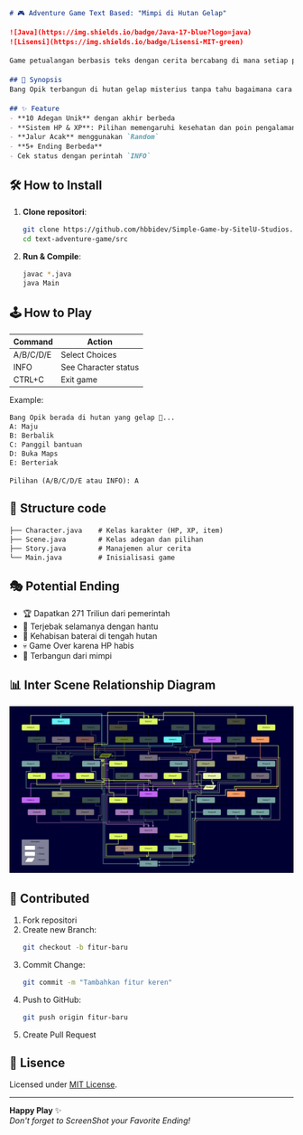 ```markdown
# 🎮 Adventure Game Text Based: "Mimpi di Hutan Gelap"

![Java](https://img.shields.io/badge/Java-17-blue?logo=java)
![Lisensi](https://img.shields.io/badge/Lisensi-MIT-green)

Game petualangan berbasis teks dengan cerita bercabang di mana setiap pilihan menentukan nasib karakter! Dibuat dengan Java.

## 📖 Synopsis
Bang Opik terbangun di hutan gelap misterius tanpa tahu bagaimana cara keluar. Jelajahi hutan, hadapi hantu, dan temukan harta karun - semua dalam mimpi yang tidak terduga!

## ✨ Feature
- **10 Adegan Unik** dengan akhir berbeda
- **Sistem HP & XP**: Pilihan memengaruhi kesehatan dan poin pengalaman
- **Jalur Acak** menggunakan `Random`
- **5+ Ending Berbeda**
- Cek status dengan perintah `INFO`
```

## 🛠️ How to Install
1. **Clone repositori**:
   ```bash
   git clone https://github.com/hbbidev/Simple-Game-by-SitelU-Studios.git
   cd text-adventure-game/src
   ```

2. **Run & Compile**:
   ```bash
   javac *.java
   java Main
   ```

## 🕹️ How to Play
| Command  | Action                        |
|----------|-------------------------------|
| A/B/C/D/E| Select Choices                |
| INFO     | See Character status          |
| CTRL+C   | Exit game                     |

Example:
```
Bang Opik berada di hutan yang gelap 👻...
A: Maju
B: Berbalik
C: Panggil bantuan
D: Buka Maps
E: Berteriak

Pilihan (A/B/C/D/E atau INFO): A
```

## 📁 Structure code
```plaintext
├── Character.java    # Kelas karakter (HP, XP, item)
├── Scene.java        # Kelas adegan dan pilihan
├── Story.java        # Manajemen alur cerita
└── Main.java         # Inisialisasi game
```

## 🎭 Potential Ending
- 🏆 Dapatkan 271 Triliun dari pemerintah
- 👻 Terjebak selamanya dengan hantu
- 🔋 Kehabisan baterai di tengah hutan
- 💀 Game Over karena HP habis
- 🛌 Terbangun dari mimpi

## 📊 Inter Scene Relationship Diagram
![Diagram Hubungan Antar Scene](src/Diagram_Scene.svg)

## 🤝 Contributed
1. Fork repositori
2. Create new Branch:
   ```bash
   git checkout -b fitur-baru
   ```
3. Commit Change:
   ```bash
   git commit -m "Tambahkan fitur keren"
   ```
4. Push to GitHub:
   ```bash
   git push origin fitur-baru
   ```
5. Create Pull Request

## 📜 Lisence
Licensed under [MIT License](LICENSE).

---

**Happy Play** ✨  
_Don't forget to ScreenShot your Favorite Ending!_
```
